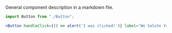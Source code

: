 General component description in a markdown file.

```jsx
import Button from "./Button";

<Button handleClick={() => alert('I was clicked!')} label="We Salute You!" />
```
